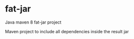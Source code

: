 # fat-jar
Java maven 8 fat-jar project

Maven project to include all dependencies inside the result jar
